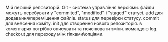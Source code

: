 Мій перший репозиторій.
Git - система управління версіями.
файли можуть перебувати у "commited", "modified" і "staged" статусі.
add для додавання\переміщення файлів.
status для перевірки статусу.
commit для внесення коміту.
init для створення нового репозиторія.
в коментарях потрібно описувати та пояснювати зміни.
командою log.
checkout для переходу між гілками\опціями.
